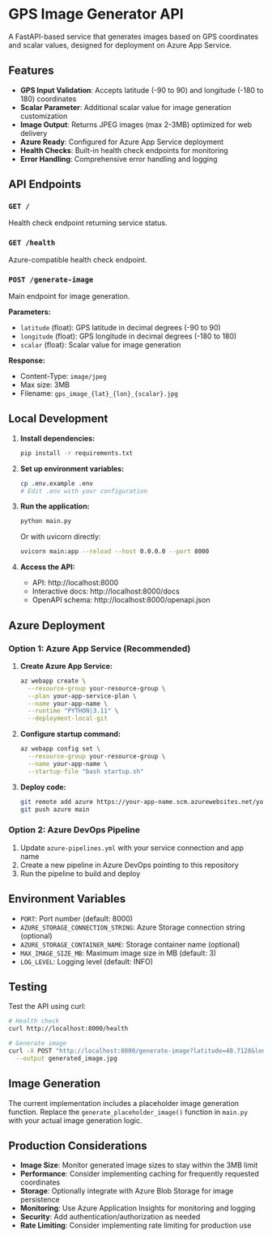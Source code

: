 # GPS Image Generator API

A FastAPI-based service that generates images based on GPS coordinates and scalar values, designed for deployment on Azure App Service.

## Features

- **GPS Input Validation**: Accepts latitude (-90 to 90) and longitude (-180 to 180) coordinates
- **Scalar Parameter**: Additional scalar value for image generation customization
- **Image Output**: Returns JPEG images (max 2-3MB) optimized for web delivery
- **Azure Ready**: Configured for Azure App Service deployment
- **Health Checks**: Built-in health check endpoints for monitoring
- **Error Handling**: Comprehensive error handling and logging

## API Endpoints

### `GET /`
Health check endpoint returning service status.

### `GET /health`
Azure-compatible health check endpoint.

### `POST /generate-image`
Main endpoint for image generation.

**Parameters:**
- `latitude` (float): GPS latitude in decimal degrees (-90 to 90)
- `longitude` (float): GPS longitude in decimal degrees (-180 to 180)  
- `scalar` (float): Scalar value for image generation

**Response:**
- Content-Type: `image/jpeg`
- Max size: 3MB
- Filename: `gps_image_{lat}_{lon}_{scalar}.jpg`

## Local Development

1. **Install dependencies:**
   ```bash
   pip install -r requirements.txt
   ```

2. **Set up environment variables:**
   ```bash
   cp .env.example .env
   # Edit .env with your configuration
   ```

3. **Run the application:**
   ```bash
   python main.py
   ```
   
   Or with uvicorn directly:
   ```bash
   uvicorn main:app --reload --host 0.0.0.0 --port 8000
   ```

4. **Access the API:**
   - API: http://localhost:8000
   - Interactive docs: http://localhost:8000/docs
   - OpenAPI schema: http://localhost:8000/openapi.json

## Azure Deployment

### Option 1: Azure App Service (Recommended)

1. **Create Azure App Service:**
   ```bash
   az webapp create \
     --resource-group your-resource-group \
     --plan your-app-service-plan \
     --name your-app-name \
     --runtime "PYTHON|3.11" \
     --deployment-local-git
   ```

2. **Configure startup command:**
   ```bash
   az webapp config set \
     --resource-group your-resource-group \
     --name your-app-name \
     --startup-file "bash startup.sh"
   ```

3. **Deploy code:**
   ```bash
   git remote add azure https://your-app-name.scm.azurewebsites.net/your-app-name.git
   git push azure main
   ```

### Option 2: Azure DevOps Pipeline

1. Update `azure-pipelines.yml` with your service connection and app name
2. Create a new pipeline in Azure DevOps pointing to this repository
3. Run the pipeline to build and deploy

## Environment Variables

- `PORT`: Port number (default: 8000)
- `AZURE_STORAGE_CONNECTION_STRING`: Azure Storage connection string (optional)
- `AZURE_STORAGE_CONTAINER_NAME`: Storage container name (optional)
- `MAX_IMAGE_SIZE_MB`: Maximum image size in MB (default: 3)
- `LOG_LEVEL`: Logging level (default: INFO)

## Testing

Test the API using curl:

```bash
# Health check
curl http://localhost:8000/health

# Generate image
curl -X POST "http://localhost:8000/generate-image?latitude=40.7128&longitude=-74.0060&scalar=1.5" \
  --output generated_image.jpg
```

## Image Generation

The current implementation includes a placeholder image generation function. Replace the `generate_placeholder_image()` function in `main.py` with your actual image generation logic.

## Production Considerations

- **Image Size**: Monitor generated image sizes to stay within the 3MB limit
- **Performance**: Consider implementing caching for frequently requested coordinates
- **Storage**: Optionally integrate with Azure Blob Storage for image persistence
- **Monitoring**: Use Azure Application Insights for monitoring and logging
- **Security**: Add authentication/authorization as needed
- **Rate Limiting**: Consider implementing rate limiting for production use
